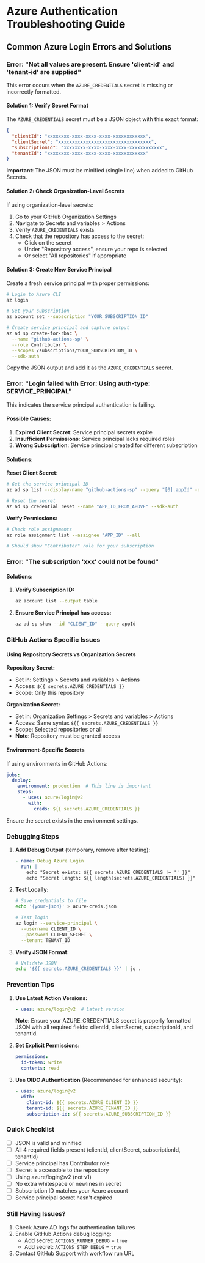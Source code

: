# Azure Authentication Troubleshooting Guide

## Common Azure Login Errors and Solutions

### Error: "Not all values are present. Ensure 'client-id' and 'tenant-id' are supplied"

This error occurs when the `AZURE_CREDENTIALS` secret is missing or incorrectly formatted.

#### Solution 1: Verify Secret Format

The `AZURE_CREDENTIALS` secret must be a JSON object with this exact format:

```json
{
  "clientId": "xxxxxxxx-xxxx-xxxx-xxxx-xxxxxxxxxxxx",
  "clientSecret": "xxxxxxxxxxxxxxxxxxxxxxxxxxxxxxxxxx",
  "subscriptionId": "xxxxxxxx-xxxx-xxxx-xxxx-xxxxxxxxxxxx",
  "tenantId": "xxxxxxxx-xxxx-xxxx-xxxx-xxxxxxxxxxxx"
}
```

**Important**: The JSON must be minified (single line) when added to GitHub Secrets.

#### Solution 2: Check Organization-Level Secrets

If using organization-level secrets:

1. Go to your GitHub Organization Settings
2. Navigate to Secrets and variables > Actions
3. Verify `AZURE_CREDENTIALS` exists
4. Check that the repository has access to the secret:
   - Click on the secret
   - Under "Repository access", ensure your repo is selected
   - Or select "All repositories" if appropriate

#### Solution 3: Create New Service Principal

Create a fresh service principal with proper permissions:

```bash
# Login to Azure CLI
az login

# Set your subscription
az account set --subscription "YOUR_SUBSCRIPTION_ID"

# Create service principal and capture output
az ad sp create-for-rbac \
  --name "github-actions-sp" \
  --role Contributor \
  --scopes /subscriptions/YOUR_SUBSCRIPTION_ID \
  --sdk-auth
```

Copy the JSON output and add it as the `AZURE_CREDENTIALS` secret.

### Error: "Login failed with Error: Using auth-type: SERVICE_PRINCIPAL"

This indicates the service principal authentication is failing.

#### Possible Causes:

1. **Expired Client Secret**: Service principal secrets expire
2. **Insufficient Permissions**: Service principal lacks required roles
3. **Wrong Subscription**: Service principal created for different subscription

#### Solutions:

**Reset Client Secret:**
```bash
# Get the service principal ID
az ad sp list --display-name "github-actions-sp" --query "[0].appId" -o tsv

# Reset the secret
az ad sp credential reset --name "APP_ID_FROM_ABOVE" --sdk-auth
```

**Verify Permissions:**
```bash
# Check role assignments
az role assignment list --assignee "APP_ID" --all

# Should show "Contributor" role for your subscription
```

### Error: "The subscription 'xxx' could not be found"

#### Solutions:

1. **Verify Subscription ID:**
   ```bash
   az account list --output table
   ```

2. **Ensure Service Principal has access:**
   ```bash
   az ad sp show --id "CLIENT_ID" --query appId
   ```

### GitHub Actions Specific Issues

#### Using Repository Secrets vs Organization Secrets

**Repository Secret:**
- Set in: Settings > Secrets and variables > Actions
- Access: `${{ secrets.AZURE_CREDENTIALS }}`
- Scope: Only this repository

**Organization Secret:**
- Set in: Organization Settings > Secrets and variables > Actions
- Access: Same syntax `${{ secrets.AZURE_CREDENTIALS }}`
- Scope: Selected repositories or all
- **Note**: Repository must be granted access

#### Environment-Specific Secrets

If using environments in GitHub Actions:

```yaml
jobs:
  deploy:
    environment: production  # This line is important
    steps:
      - uses: azure/login@v2
        with:
          creds: ${{ secrets.AZURE_CREDENTIALS }}
```

Ensure the secret exists in the environment settings.

### Debugging Steps

1. **Add Debug Output** (temporary, remove after testing):
   ```yaml
   - name: Debug Azure Login
     run: |
       echo "Secret exists: ${{ secrets.AZURE_CREDENTIALS != '' }}"
       echo "Secret length: ${{ length(secrets.AZURE_CREDENTIALS) }}"
   ```

2. **Test Locally:**
   ```bash
   # Save credentials to file
   echo '{your-json}' > azure-creds.json
   
   # Test login
   az login --service-principal \
     --username CLIENT_ID \
     --password CLIENT_SECRET \
     --tenant TENANT_ID
   ```

3. **Verify JSON Format:**
   ```bash
   # Validate JSON
   echo '${{ secrets.AZURE_CREDENTIALS }}' | jq .
   ```

### Prevention Tips

1. **Use Latest Action Versions:**
   ```yaml
   - uses: azure/login@v2  # Latest version
   ```
   
   **Note**: Ensure your AZURE_CREDENTIALS secret is properly formatted JSON with all required fields: clientId, clientSecret, subscriptionId, and tenantId.

2. **Set Explicit Permissions:**
   ```yaml
   permissions:
     id-token: write
     contents: read
   ```

3. **Use OIDC Authentication** (Recommended for enhanced security):
   ```yaml
   - uses: azure/login@v2
     with:
       client-id: ${{ secrets.AZURE_CLIENT_ID }}
       tenant-id: ${{ secrets.AZURE_TENANT_ID }}
       subscription-id: ${{ secrets.AZURE_SUBSCRIPTION_ID }}
   ```

### Quick Checklist

- [ ] JSON is valid and minified
- [ ] All 4 required fields present (clientId, clientSecret, subscriptionId, tenantId)
- [ ] Service principal has Contributor role
- [ ] Secret is accessible to the repository
- [ ] Using azure/login@v2 (not v1)
- [ ] No extra whitespace or newlines in secret
- [ ] Subscription ID matches your Azure account
- [ ] Service principal secret hasn't expired

### Still Having Issues?

1. Check Azure AD logs for authentication failures
2. Enable GitHub Actions debug logging:
   - Add secret: `ACTIONS_RUNNER_DEBUG` = `true`
   - Add secret: `ACTIONS_STEP_DEBUG` = `true`
3. Contact GitHub Support with workflow run URL
